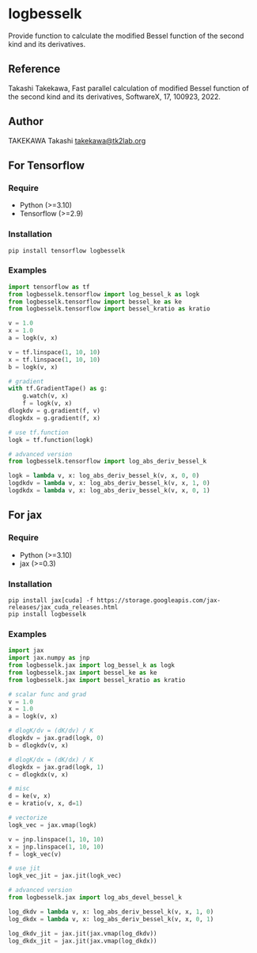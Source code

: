 # logbesselk
Provide function to calculate the modified Bessel function of the second kind
and its derivatives.

## Reference
Takashi Takekawa, Fast parallel calculation of modified Bessel function
of the second kind and its derivatives, SoftwareX, 17, 100923, 2022.

## Author
TAKEKAWA Takashi <takekawa@tk2lab.org>


## For Tensorflow

### Require
- Python (>=3.10)
- Tensorflow (>=2.9)

### Installation
```shell
pip install tensorflow logbesselk
```

### Examples
```python
import tensorflow as tf
from logbesselk.tensorflow import log_bessel_k as logk
from logbesselk.tensorflow import bessel_ke as ke
from logbesselk.tensorflow import bessel_kratio as kratio

v = 1.0
x = 1.0
a = logk(v, x)

v = tf.linspace(1, 10, 10)
x = tf.linspace(1, 10, 10)
b = logk(v, x)

# gradient
with tf.GradientTape() as g:
    g.watch(v, x)
    f = logk(v, x)
dlogkdv = g.gradient(f, v)
dlogkdx = g.gradient(f, x)

# use tf.function
logk = tf.function(logk)

# advanced version
from logbesselk.tensorflow import log_abs_deriv_bessel_k

logk = lambda v, x: log_abs_deriv_bessel_k(v, x, 0, 0)
logdkdv = lambda v, x: log_abs_deriv_bessel_k(v, x, 1, 0)
logdkdx = lambda v, x: log_abs_deriv_bessel_k(v, x, 0, 1)
```


## For jax

### Require
- Python (>=3.10)
- jax (>=0.3)

### Installation
```shell
pip install jax[cuda] -f https://storage.googleapis.com/jax-releases/jax_cuda_releases.html
pip install logbesselk
```

### Examples
```python
import jax
import jax.numpy as jnp
from logbesselk.jax import log_bessel_k as logk
from logbesselk.jax import bessel_ke as ke
from logbesselk.jax import bessel_kratio as kratio

# scalar func and grad
v = 1.0
x = 1.0
a = logk(v, x)

# dlogK/dv = (dK/dv) / K
dlogkdv = jax.grad(logk, 0)
b = dlogkdv(v, x)

# dlogK/dx = (dK/dx) / K
dlogkdx = jax.grad(logk, 1)
c = dlogkdx(v, x)

# misc
d = ke(v, x)
e = kratio(v, x, d=1)

# vectorize
logk_vec = jax.vmap(logk)

v = jnp.linspace(1, 10, 10)
x = jnp.linspace(1, 10, 10)
f = logk_vec(v)

# use jit
logk_vec_jit = jax.jit(logk_vec)

# advanced version
from logbesselk.jax import log_abs_devel_bessel_k

log_dkdv = lambda v, x: log_abs_deriv_bessel_k(v, x, 1, 0)
log_dkdx = lambda v, x: log_abs_deriv_bessel_k(v, x, 0, 1)

log_dkdv_jit = jax.jit(jax.vmap(log_dkdv))
log_dkdx_jit = jax.jit(jax.vmap(log_dkdx))
```
